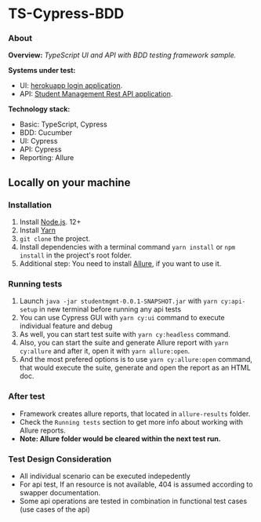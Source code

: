 # TS-Cypress-BDD

### About
**Overview:** _TypeScript UI and API with BDD testing framework sample._

**Systems under test:**
- UI: [herokuapp login application](http://the-internet.herokuapp.com/login).
- API: [Student Management Rest API application](http://localhost:9080/swagger-ui.html).

**Technology stack:**
- Basic: TypeScript, Cypress
- BDD: Cucumber
- UI: Cypress
- API: Cypress
- Reporting: Allure

## Locally on your machine
### Installation
1. Install [Node.js](https://nodejs.org/en/). 12+
1. Install [Yarn](https://classic.yarnpkg.com/lang/en/docs/install)
1. `git clone` the project.
1. Install dependencies with a terminal command `yarn install` or `npm install` in the project's root folder.
1. Additional step: You need to install [Allure](https://github.com/allure-framework/allure2), if you want to use it.

### Running tests
1. Launch `java -jar studentmgmt-0.0.1-SNAPSHOT.jar` with `yarn cy:api-setup` in new terminal before running any api tests 
1. You can use Cypress GUI with `yarn cy:ui` command to execute individual feature and debug
1. As well, you can start test suite with `yarn cy:headless` command.
1. Also, you can start the suite and generate Allure report with `yarn cy:allure` and after it, open it with `yarn allure:open`.
1. And the most prefered options is to use `yarn cy:allure:open` command, that would execute the suite, generate and open the report as an HTML doc.

### After test
- Framework creates allure reports, that located in `allure-results` folder.
- Check the `Running tests` section to get more info about working with Allure reports.
- **Note: Allure folder would be cleared within the next test run.**

### Test Design Consideration
- All individual scenario can be executed indepedently
- For api test, If an resource is not available, 404 is assumed according to swapper documentation.
- Some api operations are tested in combination in functional test cases (use cases of the api)

